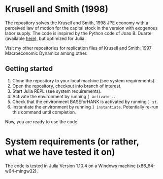# Krusell and Smith (1998)

The repository solves the Krusell and Smith, 1998 JPE economy with a perceived law of motion for the capital stock in the version with exogenous labor supply. The code is inspired by the Python code of Joao B. Duarte (available [here](https://github.com/jbduarte/Computational-Methods-in-Macro/blob/master/5-%20Incomplete%20Markets%20%2B%20Aggregate%20Uncertainty%20Models/Krusell_Smith.ipynb)), but optimized for Julia.

Visit my other repositories for replication files of Krusell and Smith, 1997 Macroeconomic Dynamics among other.

## Getting started

1. Clone the repository to your local machine (see system requirements).
2. Open the repository, checkout into branch of interest.
3. Start Julia REPL (see system requirements).
4. Activate the environment by running `] activate .`.
5. Check that the environment BASEforHANK is activated by running `] st`.
6. Instantiate the environment by running `] instantiate`. Potentially re-run this command until completion.

Now, you are ready to use the code.


# System requirements (or rather, what we have tested it on)

The code is tested in Julia Version 1.10.4 on a Windows machine (x86_64-w64-mingw32).
